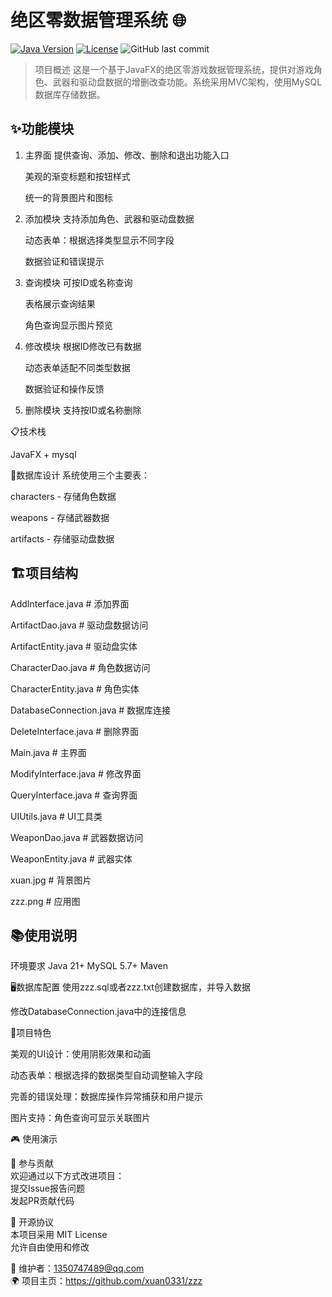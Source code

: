# 绝区零数据管理系统 🌐

[![Java Version](https://img.shields.io/badge/Java-21%2B-blue)](https://openjdk.org/)
[![License](https://img.shields.io/badge/License-MIT-green)](LICENSE)
![GitHub last commit](https://img.shields.io/github/last-commit/xuan0331/zzz)

> 项目概述
这是一个基于JavaFX的绝区零游戏数据管理系统，提供对游戏角色、武器和驱动盘数据的增删改查功能。系统采用MVC架构，使用MySQL数据库存储数据。

## ✨功能模块
1. 主界面
   提供查询、添加、修改、删除和退出功能入口

   美观的渐变标题和按钮样式

   统一的背景图片和图标

2. 添加模块
   支持添加角色、武器和驱动盘数据

   动态表单：根据选择类型显示不同字段

   数据验证和错误提示

3. 查询模块
   可按ID或名称查询

   表格展示查询结果

   角色查询显示图片预览

4. 修改模块
   根据ID修改已有数据

   动态表单适配不同类型数据

   数据验证和操作反馈

5. 删除模块
   支持按ID或名称删除


📋技术栈

  JavaFX + mysql


🎯数据库设计
  系统使用三个主要表：

  characters - 存储角色数据

  weapons - 存储武器数据

  artifacts - 存储驱动盘数据


## 🏗️项目结构

AddInterface.java        # 添加界面

ArtifactDao.java         # 驱动盘数据访问

ArtifactEntity.java      # 驱动盘实体

CharacterDao.java        # 角色数据访问

CharacterEntity.java     # 角色实体

DatabaseConnection.java  # 数据库连接

DeleteInterface.java     # 删除界面

Main.java                # 主界面

ModifyInterface.java     # 修改界面

QueryInterface.java      # 查询界面

UIUtils.java             # UI工具类

WeaponDao.java           # 武器数据访问

WeaponEntity.java        # 武器实体

xuan.jpg                 # 背景图片

zzz.png                  # 应用图


## 📚使用说明

环境要求
Java 21+   MySQL 5.7+  Maven

🖥️数据库配置
使用zzz.sql或者zzz.txt创建数据库，并导入数据

修改DatabaseConnection.java中的连接信息

🧩项目特色

美观的UI设计：使用阴影效果和动画

动态表单：根据选择的数据类型自动调整输入字段

完善的错误处理：数据库操作异常捕获和用户提示

图片支持：角色查询可显示关联图片

🎮 使用演示



🤝 参与贡献  
欢迎通过以下方式改进项目：  
提交Issue报告问题  
发起PR贡献代码  

📜 开源协议  
本项目采用 MIT License  
允许自由使用和修改

📧 维护者：1350747489@qq.com  
🌍 项目主页：https://github.com/xuan0331/zzz
